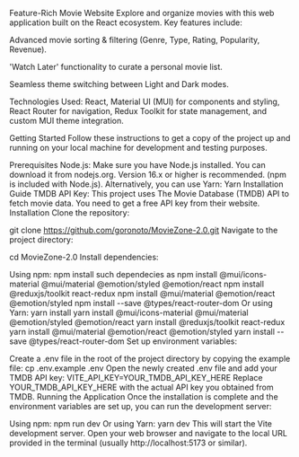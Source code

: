 Feature-Rich Movie Website Explore and organize movies with this web application built on the React ecosystem. Key features include:

Advanced movie sorting & filtering (Genre, Type, Rating, Popularity, Revenue).

'Watch Later' functionality to curate a personal movie list.

Seamless theme switching between Light and Dark modes.

Technologies Used: React, Material UI (MUI) for components and styling, React Router for navigation, Redux Toolkit for state management, and custom MUI theme integration.

Getting Started
Follow these instructions to get a copy of the project up and running on your local machine for development and testing purposes.

Prerequisites
Node.js: Make sure you have Node.js installed. You can download it from nodejs.org. Version 16.x or higher is recommended. (npm is included with Node.js).
Alternatively, you can use Yarn: Yarn Installation Guide
TMDB API Key: This project uses The Movie Database (TMDB) API to fetch movie data. You need to get a free API key from their website.
Installation
Clone the repository:

git clone https://github.com/goronoto/MovieZone-2.0.git
Navigate to the project directory:

cd MovieZone-2.0
Install dependencies:

Using npm:
npm install
such dependecies as
npm install @mui/icons-material @mui/material @emotion/styled @emotion/react
npm install @reduxjs/toolkit react-redux
npm install @mui/material @emotion/react @emotion/styled
npm install --save @types/react-router-dom
Or using Yarn:
yarn install
yarn install @mui/icons-material @mui/material @emotion/styled @emotion/react
yarn install @reduxjs/toolkit react-redux
yarn install @mui/material @emotion/react @emotion/styled
yarn install --save @types/react-router-dom
Set up environment variables:

Create a .env file in the root of the project directory by copying the example file:
cp .env.example .env
Open the newly created .env file and add your TMDB API key:
VITE_API_KEY=YOUR_TMDB_API_KEY_HERE
Replace YOUR_TMDB_API_KEY_HERE with the actual API key you obtained from TMDB.
Running the Application
Once the installation is complete and the environment variables are set up, you can run the development server:

Using npm:
npm run dev
Or using Yarn:
yarn dev
This will start the Vite development server. Open your web browser and navigate to the local URL provided in the terminal (usually http://localhost:5173 or similar).
